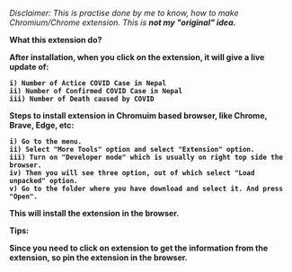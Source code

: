 <i> Disclaimer: This is practise done by me to know, how to make Chromium/Chrome extension. This is <b>not<b> my "original" idea.</i>

<b> What this extension do? </b>

After installation, when you click on the extension, it will give a live update of:
	
	i) Number of Actice COVID Case in Nepal
	ii) Number of Confirmed COVID Case in Nepal
	iii) Number of Death caused by COVID


<b> Steps to install extension in Chromuim based browser, like Chrome, Brave, Edge, etc: </b>

	i) Go to the menu.
	ii) Select "More Tools" option and select "Extension" option.
	iii) Turn on "Developer mode" which is usually on right top side the browser.
	iv) Then you will see three option, out of which select "Load unpacked" option.
	v) Go to the folder where you have download and select it. And press "Open".

This will install the extension in the browser.


<b> Tips: </b>

Since you need to click on extension to get the information from the extension, so pin the extension in the browser.
